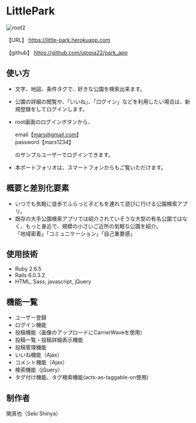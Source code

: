 # LittlePark
![root2](https://user-images.githubusercontent.com/50666202/91636926-77162280-ea3f-11ea-8a18-bba5f33b3dd8.jpeg)

【URL】
https://little-park.herokuapp.com

【github】
https://github.com/utopia22/park_app

## 使い方
- 文字、地図、条件タグで、好きな公園を検索出来ます。  
- 公園の詳細の閲覧や、「いいね」、「ログイン」などを利用したい場合は、新規登録をしてログインします。  
- root画面のログインボタンから、  

  email【mars@gmail.com】  
  password【mars1234】  

   のサンプルユーザーでログインできます。  

- 本ポートフォリオは、スマートフォンからもご覧いただけます。  

## 概要と差別化要素
- いつでも気軽に徒歩でふらっと子どもを連れて遊びに行ける公園検索アプリ。  
- 既存の大手公園検索アプリでは紹介されていそうな大型の有名公園ではなく、もっと身近で、規模の小さいご近所の気軽な公園を紹介。  
「地域密着」「コミュニケーション」「自己重要感」  

## 使用技術

- Ruby 2.6.5  
- Rails 6.0.3.2  
- HTML, Sass, javascript, jQuery  

## 機能一覧

- ユーザー登録  
- ログイン機能  
- 投稿機能（画像のアップロードにCarrierWaveを使用）  
- 投稿一覧・投稿詳細表示機能  
- 投稿管理機能  
- いいね機能（Ajax）  
- コメント機能（Ajax）  
- 検索機能（jQuery）  
- タグ付け機能、タグ検索機能(acts-as-taggable-on使用)  

## 制作者

  関真也（Seki Shinya）
